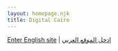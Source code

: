 ```yaml
---
layout: homepage.njk
title: Digital Cairo
---
```

[Enter English site](en/) | [ادخل الموقع العربي](ar/)